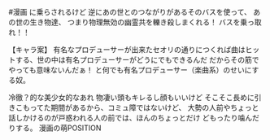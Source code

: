 #漫画
に乗らされるけど
逆にあの世とのつながりがあるそのバスを使って、
あの世の生き物達、
つまり物理無効の幽霊共を轢き殺しまくれる！
バスを乗っ取れ！！


【キャラ案】
有名なプロデューサーが出来たセオリの通りにつくれば曲はヒットする、世の中は有名プロデューサーがどうにでもできるんだ
だからその筋でやっても意味ないんだぁ！
と何でも有名プロデューサー（楽曲系）のせいにする奴。

冷徹？的な美少女的なあれ
物凄い頭もキレるし顔もいいけど
そこそこ長めに引きこもってた期間があるから、コミュ障ではないけど、
大勢の人前やちょっと話しかけるのが戸惑われる人の前では、ほんのちょっとだけ
どもったり噛んだりする。
漫画の萌POSITION
